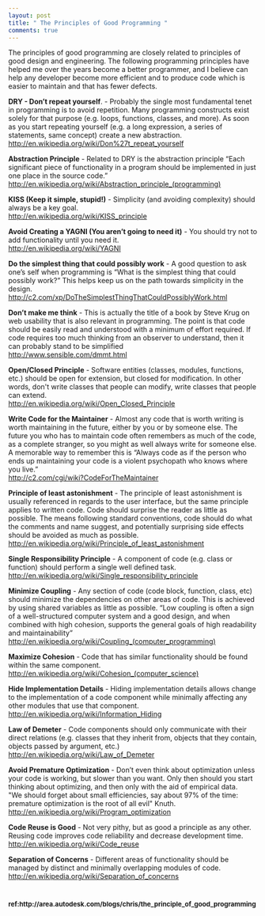 ```yaml
---
layout: post
title: " The Principles of Good Programming "
comments: true
---
```

<div id="the_content" class="the_content">
<p>The principles of good programming are closely related to principles of good design and engineering. The following programming principles have helped me over the years become a better programmer, and I believe&nbsp;can help any developer become more efficient and to produce code which is easier to maintain and that has fewer defects.</p>
<p><strong>DRY - Don&rsquo;t repeat yourself</strong>. -&nbsp;Probably the single most fundamental tenet in programming is to avoid repetition. Many programming constructs exist solely for that purpose (e.g. loops, functions, classes, and more). As soon as you start repeating yourself (e.g. a long expression, a series of statements, same concept) create a new abstraction. <br /> <a href="http://en.wikipedia.org/wiki/Don%27t_repeat_yourself">http://en.wikipedia.org/wiki/Don%27t_repeat_yourself</a></p>
<p><strong>Abstraction Principle</strong> -&nbsp;Related to DRY is the abstraction principle &ldquo;Each significant piece of functionality in a program should be implemented in just one place in the source code.&rdquo; <br /> <a href="http://en.wikipedia.org/wiki/Abstraction_principle_%28programming%29">http://en.wikipedia.org/wiki/Abstraction_principle_(programming)</a></p>
<p><strong>KISS (Keep it simple, stupid!)</strong> -&nbsp;Simplicity (and avoiding complexity) should always be a key goal. <br /> <a href="http://en.wikipedia.org/wiki/KISS_principle">http://en.wikipedia.org/wiki/KISS_principle </a></p>
<p><strong>Avoid Creating a YAGNI (You aren&rsquo;t going to need it)</strong>&nbsp;-&nbsp;You should try not to add functionality until you need it. <br /> <a href="http://en.wikipedia.org/wiki/YAGNI">http://en.wikipedia.org/wiki/YAGNI</a></p>
<p><strong>Do the simplest thing that could possibly work</strong> -&nbsp;A good question to ask one&rsquo;s self when programming is &ldquo;What is the simplest thing that could possibly work?&rdquo; This helps keep us on the path towards simplicity in the design.<br /> <a href="http://c2.com/xp/DoTheSimplestThingThatCouldPossiblyWork.html">http://c2.com/xp/DoTheSimplestThingThatCouldPossiblyWork.html</a></p>
<p><strong>Don&rsquo;t make me think</strong> -&nbsp;This is actually the title of a book by Steve Krug on web usability that is also relevant in programming. The point is that code should be easily read and understood with a minimum of effort required. If code requires too much thinking from an observer to understand, then it can probably stand to be simplified <br /> <a href="http://www.sensible.com/dmmt.html">http://www.sensible.com/dmmt.html</a></p>
<p><strong>Open/Closed Principle</strong> -&nbsp;Software entities (classes, modules, functions, etc.) should be open for extension, but closed for modification. In other words, don't write classes that people can modify, write classes that people can extend.<br /> <a href="http://en.wikipedia.org/wiki/Open_Closed_Principle">http://en.wikipedia.org/wiki/Open_Closed_Principle</a></p>
<p><strong>Write Code for the Maintainer</strong> -&nbsp;Almost any code that is worth writing is worth maintaining in the future, either by you or by someone else. The future you who has to maintain code often remembers as much of the code, as a complete stranger, so you might as well always write for someone else. <br /> A memorable way to remember this is &ldquo;Always code as if the person who ends up maintaining your code is a violent psychopath who knows where you live.&rdquo;<br /> <a href="http://c2.com/cgi/wiki?CodeForTheMaintainer">http://c2.com/cgi/wiki?CodeForTheMaintainer</a></p>
<p><strong>Principle of least astonishment</strong> -&nbsp;The principle of least astonishment is usually referenced in regards to the user interface, but the same principle applies to written code. Code should surprise the reader as little as possible. The means following standard conventions, code should do what the comments and name suggest, and potentially surprising side effects should be avoided as much as possible. <br /> <a href="http://en.wikipedia.org/wiki/Principle_of_least_astonishment">http://en.wikipedia.org/wiki/Principle_of_least_astonishment</a></p>
<p><strong>Single Responsibility Principle</strong> -&nbsp;A component of code (e.g. class or function) should perform a single well defined task. <br /> <a href="http://en.wikipedia.org/wiki/Single_responsibility_principle">http://en.wikipedia.org/wiki/Single_responsibility_principle</a></p>
<p><strong>Minimize Coupling</strong> -&nbsp;Any section of code (code block, function, class, etc) should minimize the dependencies on other areas of code. This is achieved by using shared variables as little as possible. &ldquo;Low coupling is often a sign of a well-structured computer system and a good design, and when combined with high cohesion, supports the general goals of high readability and maintainability&rdquo;<br /> <a href="http://en.wikipedia.org/wiki/Coupling_%28computer_programming%29">http://en.wikipedia.org/wiki/Coupling_(computer_programming) </a></p>
<p><strong>Maximize Cohesion</strong> -&nbsp;Code that has similar functionality should be found within the same component. <br /> <a href="http://en.wikipedia.org/wiki/Cohesion_%28computer_science%29">http://en.wikipedia.org/wiki/Cohesion_(computer_science)</a></p>
<p><strong>Hide Implementation Details</strong> -&nbsp;Hiding implementation details allows change to the implementation of a code component while minimally affecting any other modules that use that component. <br /> <a href="http://en.wikipedia.org/wiki/Information_Hiding">http://en.wikipedia.org/wiki/Information_Hiding</a></p>
<p><strong>Law of Demeter</strong> -&nbsp;Code components should only communicate with their direct relations (e.g. classes that they inherit from, objects that they contain, objects passed by argument, etc.)<br /> <a href="http://en.wikipedia.org/wiki/Law_of_Demeter">http://en.wikipedia.org/wiki/Law_of_Demeter </a></p>
<p><strong>Avoid Premature Optimization</strong> -&nbsp;Don&rsquo;t even think about optimization unless your code is working, but slower than you want. Only then should you start thinking about optimizing, and then only with the aid of empirical data. <br /> "We should forget about small efficiencies, say about 97% of the time: premature optimization is the root of all evil" Knuth.<br /> <a href="http://en.wikipedia.org/wiki/Program_optimization">http://en.wikipedia.org/wiki/Program_optimization</a></p>
<p><strong>Code Reuse is Good</strong> -&nbsp;Not very pithy, but as good a principle as any other. Reusing code improves code reliability and decrease development time.<br /> <a href="http://en.wikipedia.org/wiki/Code_reuse">http://en.wikipedia.org/wiki/Code_reuse</a></p>
<p><strong>Separation of Concerns</strong> -&nbsp;Different areas of functionality should be managed by distinct and minimally overlapping modules of code. <br /> <a href="http://en.wikipedia.org/wiki/Separation_of_concerns">http://en.wikipedia.org/wiki/Separation_of_concerns </a></p>
</div>
<h1><span style="font-size: small;">ref:http://area.autodesk.com/blogs/chris/the_principle_of_good_programming</span></h1>
